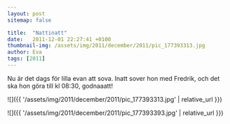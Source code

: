 ```yaml
---
layout: post
sitemap: false

title:  "Nattinatt"
date:   2011-12-01 22:27:41 +0100
thumbnail-img: /assets/img/2011/december/2011/pic_177393313.jpg
author: Eva
tags: [2011]
---
```


Nu är det dags för lilla evan att sova. Inatt sover hon med Fredrik, och det ska hon göra till kl 08:30, godnaaatt!

![]({{ '/assets/img/2011/december/2011/pic_177393313.jpg'  | relative_url }})

![]({{ '/assets/img/2011/december/2011/pic_177393393.jpg'  | relative_url }})

